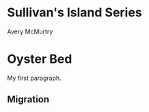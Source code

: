 # Sullivan's Island Series
Avery McMurtry

<!DOCTYPE html>
<html>
<body>

<h1>Oyster Bed</h1>
<p>My first paragraph.</p>

<h2>Migration</h2>

</body>
</html>
